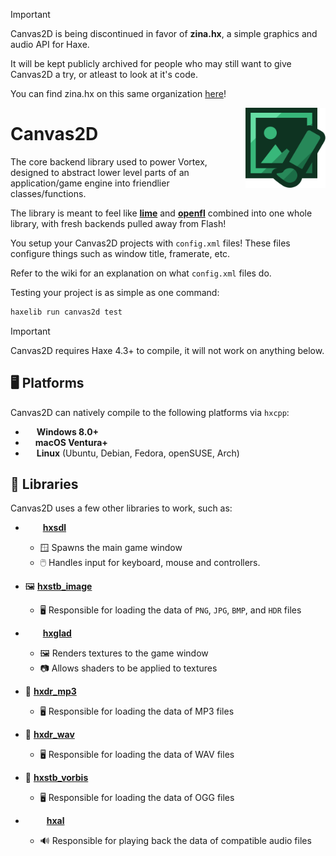 > [!IMPORTANT]
> Canvas2D is being discontinued in favor of **zina.hx**, a simple graphics and audio API for Haxe.
> 
> It will be kept publicly archived for people who may still want to
> give Canvas2D a try, or atleast to look at it's code.
> 
> You can find zina.hx on this same organization [here](https://github.com/zina-framework/zina.hx)!

<img src="github/logo.png" align="right" width="128" height="128" />

# Canvas2D 
The core backend library used to power Vortex, designed to abstract lower level
parts of an application/game engine into friendlier classes/functions.

The library is meant to feel like **[lime](https://github.com/openfl/lime)** and **[openfl](https://github.com/openfl/openfl)** combined into one whole library, with fresh backends pulled away from Flash!

You setup your Canvas2D projects with `config.xml` files!
These files configure things such as window title, framerate, etc.

Refer to the wiki for an explanation on what `config.xml` files do.

Testing your project is as simple as one command:
```bat
haxelib run canvas2d test
```

> [!IMPORTANT]
> Canvas2D requires Haxe 4.3+ to compile, it will not work on anything below.

## 🖥 Platforms
Canvas2D can natively compile to the following platforms via `hxcpp`:

- <img src="https://upload.wikimedia.org/wikipedia/commons/5/5f/Windows_logo_-_2012.svg" width="14" height="14" /> **Windows 8.0+**
- <img src="https://upload.wikimedia.org/wikipedia/commons/1/1b/Apple_logo_grey.svg" width="12" height="14" /> **macOS Ventura+**
- <img src="https://upload.wikimedia.org/wikipedia/commons/3/35/Tux.svg" width="14" height="14" /> **Linux** (Ubuntu, Debian, Fedora, openSUSE, Arch)

## 🧱 Libraries
Canvas2D uses a few other libraries to work, such as:

- <img src="https://upload.wikimedia.org/wikipedia/commons/1/16/Simple_DirectMedia_Layer%2C_Logo.svg" width="24" height="14" /> **[hxsdl](https://github.com/swordcube/hxsdl)**
  - 🪟 Spawns the main game window
  - 🖱️ Handles input for keyboard, mouse and controllers.

- 🖼️ **[hxstb_image](https://github.com/swordcube/hxstb_image)**
  - 🖥 Responsible for loading the data of `PNG`, `JPG`, `BMP`, and `HDR` files

- <img src="https://upload.wikimedia.org/wikipedia/commons/e/e9/Opengl-logo.svg" width="24" height="14" /> **[hxglad](https://github.com/swordcube/hxglad)**
  - 🖼️ Renders textures to the game window
  - 📷 Allows shaders to be applied to textures

- 🎵 **[hxdr_mp3](https://github.com/swordcube/hxdr_mp3)**
  - 🖥 Responsible for loading the data of MP3 files

- 🎵 **[hxdr_wav](https://github.com/swordcube/hxdr_wav)**
  - 🖥 Responsible for loading the data of WAV files

- 🎵 **[hxstb_vorbis](https://github.com/swordcube/hxstb_vorbis)**
  - 🖥 Responsible for loading the data of OGG files

- <img src="https://upload.wikimedia.org/wikipedia/en/thumb/1/1f/OpenAL_logo.svg/1280px-OpenAL_logo.svg.png" width="30" height="14" /> **[hxal](https://github.com/swordcube/hxal)**
  - 🔊 Responsible for playing back the data of compatible audio files
